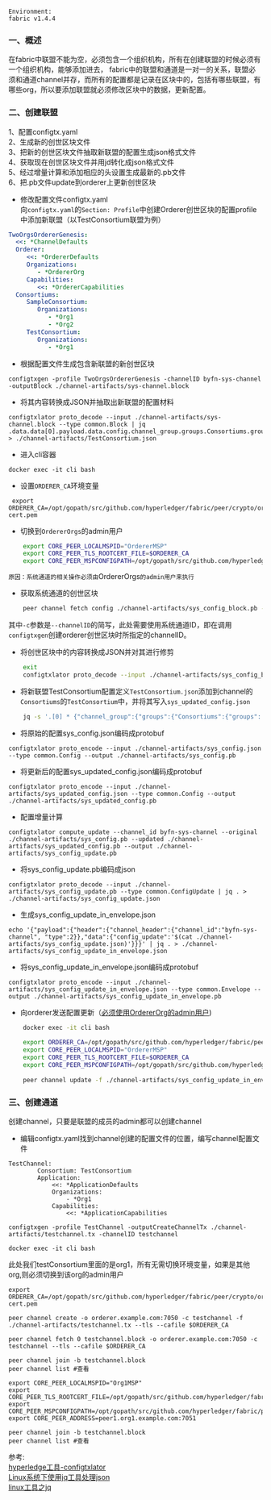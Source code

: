 
`Environment:`  
`fabric v1.4.4`


### 一、概述

在fabric中联盟不能为空，必须包含一个组织机构，所有在创建联盟的时候必须有一个组织机构，能够添加进去，
fabric中的联盟和通道是一对一的关系，联盟必须和通道channel并存，而所有的配置都是记录在区块中的，包括有哪些联盟，有哪些org，所以要添加联盟就必须修改区块中的数据，更新配置。

### 二、创建联盟
1、配置configtx.yaml    
2、生成新的创世区块文件     
3、把新的创世区块文件抽取新联盟的配置生成json格式文件       
4、获取现在创世区块文件并用jd转化成json格式文件     
5、经过增量计算和添加相应的头设置生成最新的.pb文件      
6、把.pb文件update到orderer上更新创世区块


* 修改配置文件configtx.yaml        
向`configtx.yaml`的`Section: Profile`中创建Orderer创世区块的配置profile中添加新联盟（以TestConsortium联盟为例）

```yaml
TwoOrgsOrdererGenesis:
  <<: *ChannelDefaults
  Orderer:
     <<: *OrdererDefaults
     Organizations:
        - *OrdererOrg
     Capabilities:
        <<: *OrdererCapabilities
  Consortiums:
     SampleConsortium:
     	Organizations:
           - *Org1
           - *Org2
     TestConsortium:
     	Organizations:
           - *Org1
```

* 根据配置文件生成包含新联盟的新创世区块
```
configtxgen -profile TwoOrgsOrdererGenesis -channelID byfn-sys-channel -outputBlock ./channel-artifacts/sys-channel.block
```

* 将其内容转换成JSON并抽取出新联盟的配置材料
```
configtxlator proto_decode --input ./channel-artifacts/sys-channel.block --type common.Block | jq .data.data[0].payload.data.config.channel_group.groups.Consortiums.groups.TestConsortium > ./channel-artifacts/TestConsortium.json
```

* 进入cli容器
```
docker exec -it cli bash
```
* 设置`ORDERER_CA`环境变量
```
 export ORDERER_CA=/opt/gopath/src/github.com/hyperledger/fabric/peer/crypto/ordererOrganizations/example.com/orderers/orderer.example.com/msp/tlscacerts/tlsca.example.com-cert.pem
```

* 切换到`OrdererOrgs`的admin用户
```bash
    export CORE_PEER_LOCALMSPID="OrdererMSP"
    export CORE_PEER_TLS_ROOTCERT_FILE=$ORDERER_CA
    export CORE_PEER_MSPCONFIGPATH=/opt/gopath/src/github.com/hyperledger/fabric/peer/crypto/ordererOrganizations/example.com/users/Admin@example.com/msp
```
`原因：系统通道的相关操作必须由`OrdererOrgs`的admin用户来执行`

* 获取系统通道的创世区块
```bash
    peer channel fetch config ./channel-artifacts/sys_config_block.pb -o orderer.example.com:7050 -c byfn-sys-channel --tls --cafile $ORDERER_CA
```

其中`-c`参数是`--channelID`的简写，此处需要使用系统通道ID，即在调用`configtxgen`创建orderer创世区块时所指定的channelID。

* 将创世区块中的内容转换成JSON并对其进行修剪    
```bash
    exit
    configtxlator proto_decode --input ./channel-artifacts/sys_config_block.pb --type common.Block | jq .data.data[0].payload.data.config > ./channel-artifacts/sys_config.json
```

* 将新联盟TestConsortium配置定义`TestConsortium.json`添加到channel的`Consortiums`的`TestConsortium`中，并将其写入`sys_updated_config.json`

```bash
    jq -s '.[0] * {"channel_group":{"groups":{"Consortiums":{"groups": {"TestConsortium": .[1]}}}}}' ./channel-artifacts/sys_config.json ./channel-artifacts/TestConsortium.json >& ./channel-artifacts/sys_updated_config.json
```

* 将原始的配置sys_config.json编码成protobuf
```
configtxlator proto_encode --input ./channel-artifacts/sys_config.json --type common.Config --output ./channel-artifacts/sys_config.pb
```

* 将更新后的配置sys_updated_config.json编码成protobuf
```
configtxlator proto_encode --input ./channel-artifacts/sys_updated_config.json --type common.Config --output ./channel-artifacts/sys_updated_config.pb
```

* 配置增量计算
```
configtxlator compute_update --channel_id byfn-sys-channel --original ./channel-artifacts/sys_config.pb --updated ./channel-artifacts/sys_updated_config.pb --output ./channel-artifacts/sys_config_update.pb
```

* 将sys_config_update.pb编码成json
```
configtxlator proto_decode --input ./channel-artifacts/sys_config_update.pb --type common.ConfigUpdate | jq . > ./channel-artifacts/sys_config_update.json
```

* 生成sys_config_update_in_envelope.json
```
echo '{"payload":{"header":{"channel_header":{"channel_id":"byfn-sys-channel", "type":2}},"data":{"config_update":'$(cat ./channel-artifacts/sys_config_update.json)'}}}' | jq . > ./channel-artifacts/sys_config_update_in_envelope.json
```

* 将sys_config_update_in_envelope.json编码成protobuf
```
configtxlator proto_encode --input ./channel-artifacts/sys_config_update_in_envelope.json --type common.Envelope --output ./channel-artifacts/sys_config_update_in_envelope.pb
```

* 向orderer发送配置更新（<u>必须使用OrdererOrg的admin用户</u>)

```bash
    docker exec -it cli bash
    
    export ORDERER_CA=/opt/gopath/src/github.com/hyperledger/fabric/peer/crypto/ordererOrganizations/example.com/orderers/orderer.example.com/msp/tlscacerts/tlsca.example.com-cert.pem
    export CORE_PEER_LOCALMSPID="OrdererMSP"
    export CORE_PEER_TLS_ROOTCERT_FILE=$ORDERER_CA
    export CORE_PEER_MSPCONFIGPATH=/opt/gopath/src/github.com/hyperledger/fabric/peer/crypto/ordererOrganizations/example.com/users/Admin@example.com/msp
    
    peer channel update -f ./channel-artifacts/sys_config_update_in_envelope.pb -c byfn-sys-channel -o orderer.example.com:7050 --tls true --cafile $ORDERER_CA
```

### 三、创建通道        
创建channel，只要是联盟的成员的admin都可以创建channel       

* 编辑configtx.yaml找到channel创建的配置文件的位置，编写channel配置文件
```
TestChannel:
        Consortium: TestConsortium
        Application:
            <<: *ApplicationDefaults
            Organizations:
                - *Org1
            Capabilities:
                <<: *ApplicationCapabilities
```


```
configtxgen -profile TestChannel -outputCreateChannelTx ./channel-artifacts/testchannel.tx -channelID testchannel
```

```
docker exec -it cli bash
```


此处我们testConsortium里面的是org1，所有无需切换环境变量，如果是其他org,则必须切换到该org的admin用户

```
export ORDERER_CA=/opt/gopath/src/github.com/hyperledger/fabric/peer/crypto/ordererOrganizations/example.com/orderers/orderer.example.com/msp/tlscacerts/tlsca.example.com-cert.pem

peer channel create -o orderer.example.com:7050 -c testchannel -f ./channel-artifacts/testchannel.tx --tls --cafile $ORDERER_CA

peer channel fetch 0 testchannel.block -o orderer.example.com:7050 -c testchannel --tls --cafile $ORDERER_CA

peer channel join -b testchannel.block
peer channel list #查看

export CORE_PEER_LOCALMSPID="Org1MSP"
export CORE_PEER_TLS_ROOTCERT_FILE=/opt/gopath/src/github.com/hyperledger/fabric/peer/crypto/peerOrganizations/org1.example.com/peers/peer1.org1.example.com/tls/ca.crt
export CORE_PEER_MSPCONFIGPATH=/opt/gopath/src/github.com/hyperledger/fabric/peer/crypto/peerOrganizations/org1.example.com/users/Admin@org1.example.com/msp
export CORE_PEER_ADDRESS=peer1.org1.example.com:7051

peer channel join -b testchannel.block
peer channel list #查看
```


参考:   
[hyperledge工具-configtxlator](https://www.cnblogs.com/wanghui-garcia/p/10497415.html)      
[Linux系统下使用jq工具处理json](https://www.jianshu.com/p/3522fe70de19)         
[linux工具之jq](https://blog.csdn.net/weixin_44398879/article/details/85774977)